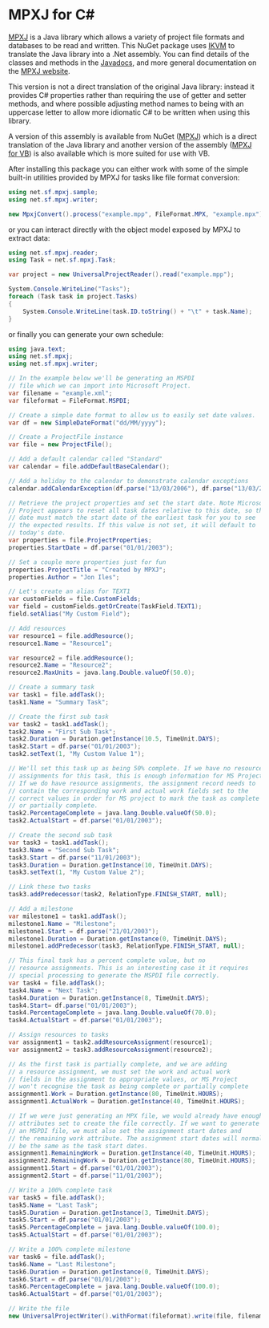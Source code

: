 # MPXJ for C#

[MPXJ](http://mpxj.org) is a Java library which allows a variety of project
file formats and databases to be read and written. This NuGet package uses
[IKVM](https://github.com/ikvm-revived/ikvm) to translate the Java library into a .Net assembly.
You can find details of the classes and methods in the [Javadocs](http://www.mpxj.org/apidocs/index.html),
and more general documentation on the [MPXJ website](https://www.mpxj.org/).

This version is not a direct translation of the original Java library: instead
it provides C# properties rather than requiring the use of getter and setter
methods, and where possible adjusting method names to being with an uppercase
letter to allow more idiomatic C# to be written when using this library.

A version of this assembly is available from NuGet
([MPXJ](https://www.nuget.org/packages/net.sf.mpxj))
which is a direct translation
of the Java library and another version of the assembly 
([MPXJ for VB](https://www.nuget.org/packages/net.sf.mpxj-for-vb))
is also available which is more
suited for use with VB.

After installing this package you can either work with some of the simple
built-in utilities provided by MPXJ for tasks like file format conversion:

```c#
using net.sf.mpxj.sample;
using net.sf.mpxj.writer;

new MpxjConvert().process("example.mpp", FileFormat.MPX, "example.mpx");
```

or you can interact directly with the object model exposed by MPXJ to extract data:

```c#
using net.sf.mpxj.reader;
using Task = net.sf.mpxj.Task;

var project = new UniversalProjectReader().read("example.mpp");

System.Console.WriteLine("Tasks");
foreach (Task task in project.Tasks)
{
    System.Console.WriteLine(task.ID.toString() + "\t" + task.Name);
}
```

or finally you can generate your own schedule:

```c#
using java.text;
using net.sf.mpxj;
using net.sf.mpxj.writer;

// In the example below we'll be generating an MSPDI
// file which we can import into Microsoft Project.
var filename = "example.xml";
var fileformat = FileFormat.MSPDI;

// Create a simple date format to allow us to easily set date values.
var df = new SimpleDateFormat("dd/MM/yyyy");

// Create a ProjectFile instance
var file = new ProjectFile();

// Add a default calendar called "Standard"
var calendar = file.addDefaultBaseCalendar();

// Add a holiday to the calendar to demonstrate calendar exceptions
calendar.addCalendarException(df.parse("13/03/2006"), df.parse("13/03/2006"));

// Retrieve the project properties and set the start date. Note Microsoft
// Project appears to reset all task dates relative to this date, so this
// date must match the start date of the earliest task for you to see
// the expected results. If this value is not set, it will default to
// today's date.
var properties = file.ProjectProperties;
properties.StartDate = df.parse("01/01/2003");

// Set a couple more properties just for fun
properties.ProjectTitle = "Created by MPXJ";
properties.Author = "Jon Iles";

// Let's create an alias for TEXT1
var customFields = file.CustomFields;
var field = customFields.getOrCreate(TaskField.TEXT1);
field.setAlias("My Custom Field");

// Add resources
var resource1 = file.addResource();
resource1.Name = "Resource1";

var resource2 = file.addResource();
resource2.Name = "Resource2";
resource2.MaxUnits = java.lang.Double.valueOf(50.0);

// Create a summary task
var task1 = file.addTask();
task1.Name = "Summary Task";

// Create the first sub task
var task2 = task1.addTask();
task2.Name = "First Sub Task";
task2.Duration = Duration.getInstance(10.5, TimeUnit.DAYS);
task2.Start = df.parse("01/01/2003");
task2.setText(1, "My Custom Value 1");

// We'll set this task up as being 50% complete. If we have no resource
// assignments for this task, this is enough information for MS Project.
// If we do have resource assignments, the assignment record needs to
// contain the corresponding work and actual work fields set to the
// correct values in order for MS project to mark the task as complete
// or partially complete.
task2.PercentageComplete = java.lang.Double.valueOf(50.0);
task2.ActualStart = df.parse("01/01/2003");

// Create the second sub task
var task3 = task1.addTask();
task3.Name = "Second Sub Task";
task3.Start = df.parse("11/01/2003");
task3.Duration = Duration.getInstance(10, TimeUnit.DAYS);
task3.setText(1, "My Custom Value 2");

// Link these two tasks
task3.addPredecessor(task2, RelationType.FINISH_START, null);

// Add a milestone
var milestone1 = task1.addTask();
milestone1.Name = "Milestone";
milestone1.Start = df.parse("21/01/2003");
milestone1.Duration = Duration.getInstance(0, TimeUnit.DAYS);
milestone1.addPredecessor(task3, RelationType.FINISH_START, null);

// This final task has a percent complete value, but no
// resource assignments. This is an interesting case it it requires
// special processing to generate the MSPDI file correctly.
var task4 = file.addTask();
task4.Name = "Next Task";
task4.Duration = Duration.getInstance(8, TimeUnit.DAYS);
task4.Start= df.parse("01/01/2003");
task4.PercentageComplete = java.lang.Double.valueOf(70.0);
task4.ActualStart = df.parse("01/01/2003");

// Assign resources to tasks
var assignment1 = task2.addResourceAssignment(resource1);
var assignment2 = task3.addResourceAssignment(resource2);

// As the first task is partially complete, and we are adding
// a resource assignment, we must set the work and actual work
// fields in the assignment to appropriate values, or MS Project
// won't recognise the task as being complete or partially complete
assignment1.Work = Duration.getInstance(80, TimeUnit.HOURS);
assignment1.ActualWork = Duration.getInstance(40, TimeUnit.HOURS);

// If we were just generating an MPX file, we would already have enough
// attributes set to create the file correctly. If we want to generate
// an MSPDI file, we must also set the assignment start dates and
// the remaining work attribute. The assignment start dates will normally
// be the same as the task start dates.
assignment1.RemainingWork = Duration.getInstance(40, TimeUnit.HOURS);
assignment2.RemainingWork = Duration.getInstance(80, TimeUnit.HOURS);
assignment1.Start = df.parse("01/01/2003");
assignment2.Start = df.parse("11/01/2003");

// Write a 100% complete task
var task5 = file.addTask();
task5.Name = "Last Task";
task5.Duration = Duration.getInstance(3, TimeUnit.DAYS);
task5.Start = df.parse("01/01/2003");
task5.PercentageComplete = java.lang.Double.valueOf(100.0);
task5.ActualStart = df.parse("01/01/2003");

// Write a 100% complete milestone
var task6 = file.addTask();
task6.Name = "Last Milestone";
task6.Duration = Duration.getInstance(0, TimeUnit.DAYS);
task6.Start = df.parse("01/01/2003");
task6.PercentageComplete = java.lang.Double.valueOf(100.0);
task6.ActualStart = df.parse("01/01/2003");

// Write the file
new UniversalProjectWriter().withFormat(fileformat).write(file, filename);
```
